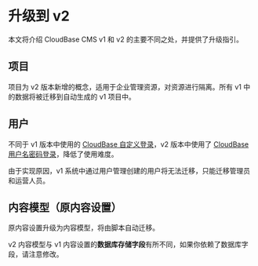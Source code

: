 # 升级到 v2

本文将介绍 CloudBase CMS v1 和 v2 的主要不同之处，并提供了升级指引。

## 项目

项目为 v2 版本新增的概念，适用于企业管理资源，对资源进行隔离。所有 v1 中的数据将被迁移到自动生成的 v1 项目中。

## 用户

不同于 v1 版本中使用的 [CloudBase 自定义登录](https://docs.cloudbase.net/authentication/custom-login.html)，v2 版本中使用了 [CloudBase 用户名密码登录](https://docs.cloudbase.net/authentication/username-login.html)，降低了使用难度。

由于实现原因，v1 系统中通过用户管理创建的用户将无法迁移，只能迁移管理员和运营人员。

## 内容模型（原内容设置）

原内容设置升级为内容模型，将由脚本自动迁移。

v2 内容模型与 v1 内容设置的**数据库存储字段**有所不同，如果你依赖了数据库字段，请注意修改。

